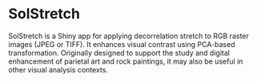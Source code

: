 # SolStretch
SolStretch is a Shiny app for applying decorrelation stretch to RGB raster images (JPEG or TIFF). It enhances visual contrast using PCA-based transformation.  Originally designed to support the study and digital enhancement of parietal art and rock paintings, it may also be useful in other visual analysis contexts.
